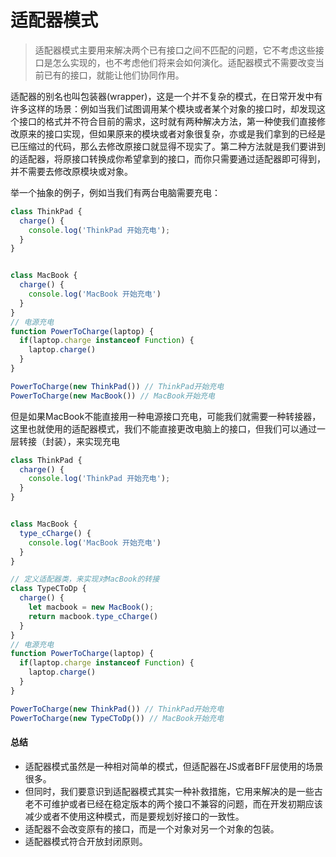 # 适配器模式

> 适配器模式主要用来解决两个已有接口之间不匹配的问题，它不考虑这些接口是怎么实现的，也不考虑他们将来会如何演化。适配器模式不需要改变当前已有的接口，就能让他们协同作用。

适配器的别名也叫包装器(wrapper)，这是一个并不复杂的模式，在日常开发中有许多这样的场景：例如当我们试图调用某个模块或者某个对象的接口时，却发现这个接口的格式并不符合目前的需求，这时就有两种解决方法，第一种使我们直接修改原来的接口实现，但如果原来的模块或者对象很复杂，亦或是我们拿到的已经是已压缩过的代码，那么去修改原接口就显得不现实了。第二种方法就是我们要讲到的适配器，将原接口转换成你希望拿到的接口，而你只需要通过适配器即可得到，并不需要去修改原模块或对象。

举一个抽象的例子，例如当我们有两台电脑需要充电：

```javascript
class ThinkPad {
  charge() {
    console.log('ThinkPad 开始充电');
  }
}


class MacBook {
  charge() {
    console.log('MacBook 开始充电')
  }
}
// 电源充电
function PowerToCharge(laptop) {
  if(laptop.charge instanceof Function) {
    laptop.charge()
  }
}

PowerToCharge(new ThinkPad()) // ThinkPad开始充电
PowerToCharge(new MacBook()) // MacBook开始充电
```

但是如果MacBook不能直接用一种电源接口充电，可能我们就需要一种转接器，这里也就使用的适配器模式，我们不能直接更改电脑上的接口，但我们可以通过一层转接（封装），来实现充电

```javascript
class ThinkPad {
  charge() {
    console.log('ThinkPad 开始充电');
  }
}


class MacBook {
  type_cCharge() {
    console.log('MacBook 开始充电')
  }
}

// 定义适配器类，来实现对MacBook的转接
class TypeCToDp {
  charge() {
    let macbook = new MacBook();
    return macbook.type_cCharge()
  }
}
// 电源充电
function PowerToCharge(laptop) {
  if(laptop.charge instanceof Function) {
    laptop.charge()
  }
}

PowerToCharge(new ThinkPad()) // ThinkPad开始充电
PowerToCharge(new TypeCToDp()) // MacBook开始充电
```



#### 总结

- 适配器模式虽然是一种相对简单的模式，但适配器在JS或者BFF层使用的场景很多。
- 但同时，我们要意识到适配器模式其实一种补救措施，它用来解决的是一些古老不可维护或者已经在稳定版本的两个接口不兼容的问题，而在开发初期应该减少或者不使用这种模式，而是要规划好接口的一致性。
- 适配器不会改变原有的接口，而是一个对象对另一个对象的包装。
- 适配器模式符合开放封闭原则。